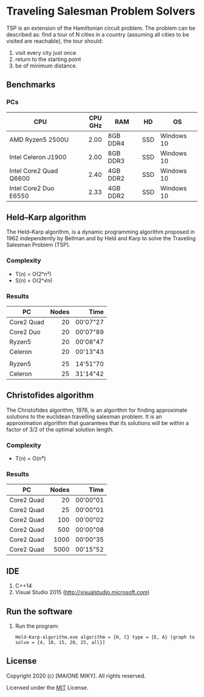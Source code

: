 # Traveling Salesman Problem Solvers
TSP is an extension of the Hamiltonian circuit problem. The problem can be described as: find a tour of N cities in a country (assuming all cities to be visited are reachable), the tour should:
1. visit every city just once
2. return to the starting point
3. be of minimum distance.

## Benchmarks

### PCs
| CPU | CPU GHz | RAM | HD | OS | 
| --- | ---------: | -- | -- | -- |
| AMD Ryzen5 2500U | 2.00 | 8GB DDR4 | SSD | Windows 10 |
| Intel Celeron J1900 | 2.00 | 8GB DDR3 | SSD | Windows 10 |
| Intel Core2 Quad Q6600 | 2.40 | 4GB DDR2 | SSD | Windows 10 |
| Intel Core2 Duo E6550 | 2.33 | 4GB DDR2 | SSD | Windows 10 |


## Held–Karp algorithm
The Held–Karp algorithm, is a dynamic programming algorithm proposed in 1962 independently by Bellman and by Held and Karp to solve the Traveling Salesman Problem (TSP).

### Complexity
* T(n) = O(2ⁿn²)
* S(n) = O(2ⁿ√n)

### Results
| PC | Nodes  | Time | 
| -- | -----: | ---: |
| Core2 Quad | 20 | 00'07"27 |
| Core2 Duo | 20 | 00'07"89 |
| Ryzen5 | 20 | 00'08"47 |
| Celeron | 20 | 00'13"43 |
|||
| Ryzen5 | 25 | 14'51"70 |
| Celeron | 25 | 31'14"42 |


## Christofides algorithm
The Christofides algorithm, 1976, is an algorithm for finding approximate solutions to the euclidean travelling salesman problem. It is an approximation algorithm that guarantees that its solutions will be within a factor of 3/2 of the optimal solution length.

### Complexity
* T(n) = O(n⁴)

### Results
| PC | Nodes  | Time | 
| -- | -----: | ---: |
| Core2 Quad | 20 | 00'00"01 |
| Core2 Quad | 25 | 00'00"01 |
| Core2 Quad | 100 | 00'00"02 |
| Core2 Quad | 500 | 00'00"08 |
| Core2 Quad | 1000 | 00'00"35 |
| Core2 Quad | 5000 | 00'15"52 |

## IDE
1. C++14
2. Visual Studio 2015 (http://visualstudio.microsoft.com)


## Run the software
1. Run the program:

	```Held-Karp-algorithm.exe algorithm = {H, C} type = {E, A} [graph to solve = {4, 10, 15, 20, 25, all}]```


## License
Copyright 2020 (c) [MAIONE MIKY]. All rights reserved.

Licensed under the [MIT](LICENSE) License.